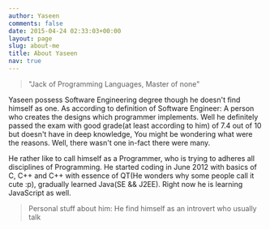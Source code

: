 ```yaml
---
author: Yaseen
comments: false
date: 2015-04-24 02:33:03+00:00
layout: page
slug: about-me
title: About Yaseen
nav: true
---
```


<!-- <p class="banner"><img src="/images/kido.jpg" alt="Kaustav Das Modak" style="width: 250px;"></p> -->

>"Jack of Programming Languages, Master of none"

Yaseen possess Software Engineering degree though he doesn't find himself as one. As according to definition of Software Engineer: A person who creates the designs which programmer implements. Well he definitely passed the exam with good grade(at least according to him) of 7.4 out of 10 but doesn't have in deep knowledge, You might be wondering what were the reasons. Well, there wasn't one in-fact there were many.

 He rather like to call himself as a Programmer, who is trying to adheres all disciplines of Programming. He started coding in June 2012 with basics of C, C++ and C++ with essence of QT(He wonders why some people call it cute :p), gradually learned Java(SE && J2EE). Right now he is learning JavaScript as well.

>Personal stuff about him:
He find himself as an introvert who usually talk 


<!-- Find him on [Twitter](http://twitter.com/kaustavdm), [Github](https://github.com/kaustavdm), [LinkedIn](http://in.linkedin.com/in/kaustavdm/), [Facebook](https://facebook.com/kaustavdm), [Flickr](http://www.flickr.com/photos/kaustav_das_modak/), [Mozillians](https://mozillians.org/en-US/u/kaustavdm/) or [Telegram](https://telegram.me/kaustavdm).

**Get in touch:**

![VCard QR Code](/images/vcard-qrcode.png)

<a href="/static/cv/Kaustav-CV-Dec-2015.pdf" class="button">Download CV</a> -->
